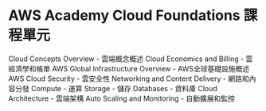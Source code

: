 # AWS Academy Cloud Foundations 課程單元

Cloud Concepts Overview - 雲端概念概述
Cloud Economics and Billing - 雲經濟學和帳單
AWS Global Infrastructure Overview - AWS全球基礎設施概述
AWS Cloud Security - 雲安全性
Networking and Content Delivery - 網路和內容分發
Compute - 運算
Storage - 儲存
Databases - 資料庫
Cloud Architecture - 雲端架構
Auto Scaling and Monitoring - 自動擴展和監控
